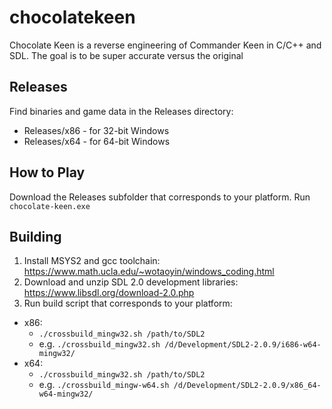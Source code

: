 # chocolatekeen
Chocolate Keen is a reverse engineering of Commander Keen in C/C++ and SDL. The goal is to be super accurate versus the original

## Releases
Find binaries and game data in the Releases directory:

* Releases/x86 - for 32-bit Windows
* Releases/x64 - for 64-bit Windows

## How to Play
Download the Releases subfolder that corresponds to your platform. Run `chocolate-keen.exe`  

## Building
1. Install MSYS2 and gcc toolchain: https://www.math.ucla.edu/~wotaoyin/windows_coding.html
2. Download and unzip SDL 2.0 development libraries: https://www.libsdl.org/download-2.0.php
2. Run build script that corresponds to your platform:
* x86:
  * `./crossbuild_mingw32.sh /path/to/SDL2`
  * e.g. `./crossbuild_mingw32.sh /d/Development/SDL2-2.0.9/i686-w64-mingw32/`
* x64:
  * `./crossbuild_mingw32.sh /path/to/SDL2`
  * e.g. `./crossbuild_mingw-w64.sh /d/Development/SDL2-2.0.9/x86_64-w64-mingw32/`
